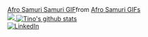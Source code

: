 <div class="tenor-gif-embed" data-postid="27032756" data-share-method="host" data-aspect-ratio="1.77778" data-width="100%"><a href="https://tenor.com/view/afro-samuri-samuri-gif-27032756">Afro Samuri Samuri GIF</a>from <a href="https://tenor.com/search/afro+samuri-gifs">Afro Samuri GIFs</a></div> <script type="text/javascript" async src="https://tenor.com/embed.js"></script>

<!-- GitHub Readme Streak Stats - https://github.com/DenverCoder1/github-readme-streak-stats -->
<a href="https://github.com/tinomhishi/github-readme-streak-stats">
    <img src="https://github-readme-streak-stats.herokuapp.com/?user=tinomhishi&theme=dark"/>
</a>

<!-- GitHub Readme Stats - https://github.com/anuraghazra/github-readme-stats -->
<a href="https://github.com/tinomhishi/github-readme-stats">
  <img align="center" src="https://github-readme-stats.vercel.app/api?username=tinomhishi&show_icons=true&include_all_commits=true&theme=dark" alt="Tino's github stats" />
</a>
<br />



<!-- LinkedIn Logo - https://simpleicons.org/ -->
<a href="https://www.linkedin.com/in//tinotenda-mhishi-723965102/">
    <img alt="LinkedIn" src="https://img.shields.io/badge/LinkedIn-%230077B5.svg?&style=for-the-badge&logo=linkedin&logoColor=white"/>
</a>
